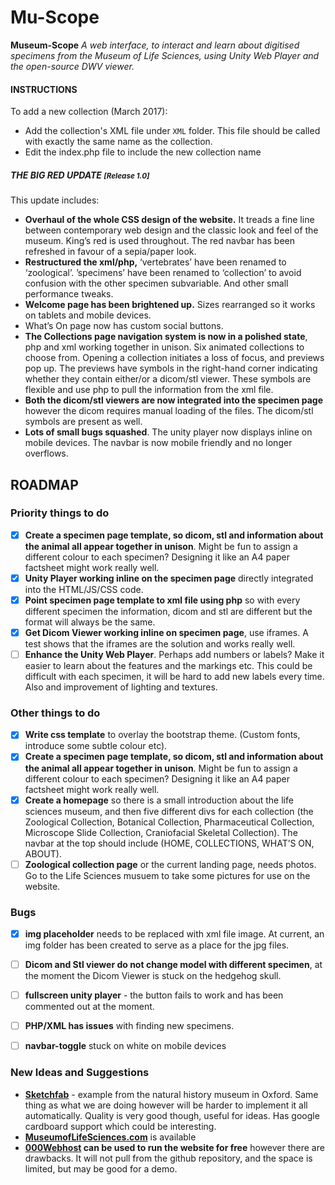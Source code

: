 # Mu-Scope
**Museum-Scope** <em>A web interface, to interact and learn about digitised specimens from the Museum of Life Sciences, using Unity Web Player and the open-source DWV viewer.</em>

#### INSTRUCTIONS #### 
To add a new collection (March 2017): 
- Add the collection's XML file under ```XML``` folder. This file should be called with exactly the same name as the collection. 
- Edit the index.php file to include the new collection name

##### THE **BIG RED** UPDATE <small>[Release 1.0]</small>
This update includes:

- **Overhaul of the whole CSS design of the website.** It treads a fine line between contemporary web design and the classic look and feel of the museum. King’s red is used throughout. The red navbar has been refreshed in favour of a sepia/paper look.
- **Restructured the xml/php,** ‘vertebrates’ have been renamed to ‘zoological’. ’specimens’ have been renamed to ‘collection’ to avoid confusion with the other specimen subvariable. And other small performance tweaks.
- **Welcome page has been brightened up.** Sizes rearranged so it works on tablets and mobile devices. 
- What’s On page now has custom social buttons.
- **The Collections page navigation system is now in a polished state**, php and xml working together in unison. Six animated collections to choose from. Opening a collection initiates a loss of focus, and previews pop up. The previews have symbols in the right-hand corner indicating whether they contain either/or a dicom/stl viewer. These symbols are flexible and use php to pull the information from the xml file.
- **Both the dicom/stl viewers are now integrated into the specimen page** however the dicom requires manual loading of the files. The dicom/stl symbols are present as well.
- **Lots of small bugs squashed**. The unity player now displays inline on mobile devices. The navbar is now mobile friendly and no longer overflows.



## ROADMAP 

### Priority things to do

- [x] **Create a specimen page template, so dicom, stl and information about the animal all appear together in unison**. Might be fun to assign a different colour to each specimen? Designing it like an A4 paper factsheet might work really well.
- [x] **Unity Player working inline on the specimen page** directly integrated into the HTML/JS/CSS code.
- [x] **Point specimen page template to xml file using php** so with every different specimen the information, dicom and stl are different but the format will always be the same.
- [x] **Get Dicom Viewer working inline on specimen page**, use iframes. A test shows that the iframes are the solution and works really well.
- [ ] **Enhance the Unity Web Player**. Perhaps add numbers or labels? Make it easier to learn about the features and the markings etc. This could be difficult with each specimen, it will be hard to add new labels every time. Also and improvement of lighting and textures.

### Other things to do

- [x] **Write css template** to overlay the bootstrap theme. (Custom fonts, introduce some subtle colour etc).
- [x] **Create a specimen page template, so dicom, stl and information about the animal all appear together in unison**. Might be fun to assign a different colour to each specimen? Designing it like an A4 paper factsheet might work really well.
- [x] **Create a homepage** so there is a small introduction about the life sciences museum, and then five different divs for each collection (the Zoological Collection, Botanical Collection, Pharmaceutical Collection, Microscope Slide Collection, Craniofacial Skeletal Collection). The navbar at the top should include (HOME, COLLECTIONS, WHAT’S ON, ABOUT).
- [ ] **Zoological collection page** or the current landing page, needs photos. Go to the Life Sciences musuem to take some pictures for use on the website.

### Bugs

- [x] **img placeholder** needs to be replaced with xml file image. At current, an img folder has been created to serve as a place for the jpg files. 
- [ ] **Dicom and Stl viewer do not change model with different specimen**, at the moment the Dicom Viewer is stuck on the hedgehog skull.
- [ ] **fullscreen unity player** - the button fails to work and has been commented out at the moment.
- [ ] **PHP/XML has issues** with finding new specimens.
- [ ] **navbar-toggle** stuck on white on mobile devices


### New Ideas and Suggestions

- **[Sketchfab](https://sketchfab.com/models/209bffe6866042379a704ce46bb6e632)** - example from the natural history museum in Oxford. Same thing as what we are doing however will be harder to implement it all automatically. Quality is very good though, useful for ideas. Has google cardboard support which could be interesting.
- **[MuseumofLifeSciences.com](MuseumofLifeSciences.com)** is available
- **[000Webhost](000Webhost.com) can be used to run the website for free** however there are drawbacks. It will not pull from the github repository, and the space is limited, but may be good for a demo.

